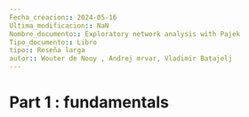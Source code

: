 ```yaml
---
Fecha_creacion:: 2024-05-16
Ultima_modificacion:: NaN
Nombre_documento:: Exploratory network analysis with Pajek
Tipo_documento:: Libro 
tipo:: Reseña larga
autor:: Wouter de Nooy , Andrej mrvar, Vladimir Batajelj
---
```

# Part 1 : fundamentals

